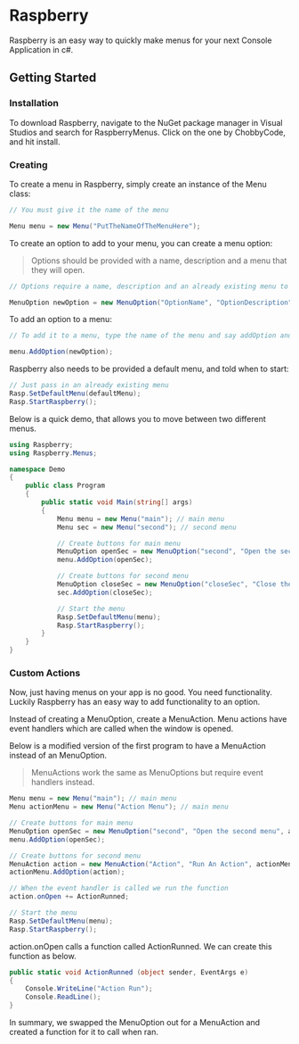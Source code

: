 # Raspberry

Raspberry is an easy way to quickly make menus for your next Console Application in c#.

## Getting Started

### Installation

To download Raspberry, navigate to the NuGet package manager in Visual Studios and search for RaspberryMenus. Click on the one by ChobbyCode, and hit install.

### Creating 

To create a menu in Raspberry, simply create an instance of the Menu class:

```c#
// You must give it the name of the menu

Menu menu = new Menu("PutTheNameOfTheMenuHere");
```

To create an option to add to your menu, you can create a menu option:

> Options should be provided with a name, description and a menu that they will open.

```c#
// Options require a name, description and an already existing menu to open.

MenuOption newOption = new MenuOption("OptionName", "OptionDescription", MenuTheOptionWillOpen);
```

To add an option to a menu:

```c#
// To add it to a menu, type the name of the menu and say addOption and pass in your option.

menu.AddOption(newOption);
```

Raspberry also needs to be provided a default menu, and told when to start:

```c#
// Just pass in an already existing menu
Rasp.SetDefaultMenu(defaultMenu);
Rasp.StartRaspberry();
```

Below is a quick demo, that allows you to move between two different menus.

```c#
using Raspberry;
using Raspberry.Menus;

namespace Demo
{
    public class Program
    {
        public static void Main(string[] args)
        {
            Menu menu = new Menu("main"); // main menu
            Menu sec = new Menu("second"); // second menu

            // Create buttons for main menu
            MenuOption openSec = new MenuOption("second", "Open the second menu", sec);
            menu.AddOption(openSec);

            // Create buttons for second menu
            MenuOption closeSec = new MenuOption("closeSec", "Close the second menu", menu);
            sec.AddOption(closeSec);

            // Start the menu
            Rasp.SetDefaultMenu(menu);
            Rasp.StartRaspberry();
        }
    }
}

```

### Custom Actions

Now, just having menus on your app is no good. You need functionality. Luckily Raspberry has an easy way to add functionality to an option.

Instead of creating a MenuOption, create a MenuAction. Menu actions have event handlers which are called when the window is opened.

Below is a modified version of the first program to have a MenuAction instead of an MenuOption.

> MenuActions work the same as MenuOptions but require event handlers instead.

```c#
Menu menu = new Menu("main"); // main menu
Menu actionMenu = new Menu("Action Menu"); // main menu

// Create buttons for main menu
MenuOption openSec = new MenuOption("second", "Open the second menu", actionMenu);
menu.AddOption(openSec);

// Create buttons for second menu
MenuAction action = new MenuAction("Action", "Run An Action", actionMenu);
actionMenu.AddOption(action);

// When the event handler is called we run the function
action.onOpen += ActionRunned;

// Start the menu
Rasp.SetDefaultMenu(menu);
Rasp.StartRaspberry();
```

action.onOpen calls a function called ActionRunned. We can create this function as below.

```c#
public static void ActionRunned (object sender, EventArgs e)
{
    Console.WriteLine("Action Run");
    Console.ReadLine();
}
```

In summary, we swapped the MenuOption out for a MenuAction and created a function for it to call when ran.
